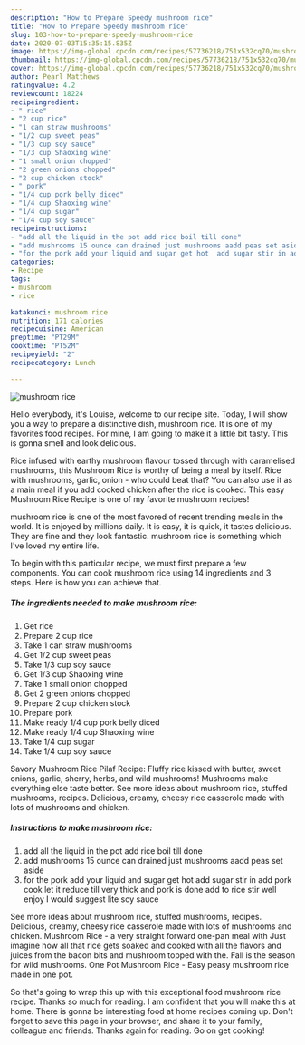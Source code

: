 ```yaml
---
description: "How to Prepare Speedy mushroom rice"
title: "How to Prepare Speedy mushroom rice"
slug: 103-how-to-prepare-speedy-mushroom-rice
date: 2020-07-03T15:35:15.835Z
image: https://img-global.cpcdn.com/recipes/57736218/751x532cq70/mushroom-rice-recipe-main-photo.jpg
thumbnail: https://img-global.cpcdn.com/recipes/57736218/751x532cq70/mushroom-rice-recipe-main-photo.jpg
cover: https://img-global.cpcdn.com/recipes/57736218/751x532cq70/mushroom-rice-recipe-main-photo.jpg
author: Pearl Matthews
ratingvalue: 4.2
reviewcount: 18224
recipeingredient:
- " rice"
- "2 cup rice"
- "1 can straw mushrooms"
- "1/2 cup sweet peas"
- "1/3 cup soy sauce"
- "1/3 cup Shaoxing wine"
- "1 small onion chopped"
- "2 green onions chopped"
- "2 cup chicken stock"
- " pork"
- "1/4 cup pork belly diced"
- "1/4 cup Shaoxing wine"
- "1/4 cup sugar"
- "1/4 cup soy sauce"
recipeinstructions:
- "add all the liquid in the pot add rice boil till done"
- "add mushrooms 15 ounce can drained just mushrooms aadd peas set aside"
- "for the pork add your liquid and sugar get hot  add sugar stir in add pork cook let it reduce till very thick and pork is done add to rice stir well enjoy I would suggest lite soy sauce"
categories:
- Recipe
tags:
- mushroom
- rice

katakunci: mushroom rice 
nutrition: 171 calories
recipecuisine: American
preptime: "PT29M"
cooktime: "PT52M"
recipeyield: "2"
recipecategory: Lunch

---
```



![mushroom rice](https://img-global.cpcdn.com/recipes/57736218/751x532cq70/mushroom-rice-recipe-main-photo.jpg)

Hello everybody, it's Louise, welcome to our recipe site. Today, I will show you a way to prepare a distinctive dish, mushroom rice. It is one of my favorites food recipes. For mine, I am going to make it a little bit tasty. This is gonna smell and look delicious.

Rice infused with earthy mushroom flavour tossed through with caramelised mushrooms, this Mushroom Rice is worthy of being a meal by itself. Rice with mushrooms, garlic, onion - who could beat that? You can also use it as a main meal if you add cooked chicken after the rice is cooked. This easy Mushroom Rice Recipe is one of my favorite mushroom recipes!

mushroom rice is one of the most favored of recent trending meals in the world. It is enjoyed by millions daily. It is easy, it is quick, it tastes delicious. They are fine and they look fantastic. mushroom rice is something which I've loved my entire life.


To begin with this particular recipe, we must first prepare a few components. You can cook mushroom rice using 14 ingredients and 3 steps. Here is how you can achieve that.

<!--inarticleads1-->

##### The ingredients needed to make mushroom rice:

1. Get  rice
1. Prepare 2 cup rice
1. Take 1 can straw mushrooms
1. Get 1/2 cup sweet peas
1. Take 1/3 cup soy sauce
1. Get 1/3 cup Shaoxing wine
1. Take 1 small onion chopped
1. Get 2 green onions chopped
1. Prepare 2 cup chicken stock
1. Prepare  pork
1. Make ready 1/4 cup pork belly diced
1. Make ready 1/4 cup Shaoxing wine
1. Take 1/4 cup sugar
1. Take 1/4 cup soy sauce


Savory Mushroom Rice Pilaf Recipe: Fluffy rice kissed with butter, sweet onions, garlic, sherry, herbs, and wild mushrooms! Mushrooms make everything else taste better. See more ideas about mushroom rice, stuffed mushrooms, recipes. Delicious, creamy, cheesy rice casserole made with lots of mushrooms and chicken. 

<!--inarticleads2-->

##### Instructions to make mushroom rice:

1. add all the liquid in the pot add rice boil till done
1. add mushrooms 15 ounce can drained just mushrooms aadd peas set aside
1. for the pork add your liquid and sugar get hot  add sugar stir in add pork cook let it reduce till very thick and pork is done add to rice stir well enjoy I would suggest lite soy sauce


See more ideas about mushroom rice, stuffed mushrooms, recipes. Delicious, creamy, cheesy rice casserole made with lots of mushrooms and chicken. Mushroom Rice - a very straight forward one-pan meal with Just imagine how all that rice gets soaked and cooked with all the flavors and juices from the bacon bits and mushroom topped with the. Fall is the season for wild mushrooms. One Pot Mushroom Rice - Easy peasy mushroom rice made in one pot. 

So that's going to wrap this up with this exceptional food mushroom rice recipe. Thanks so much for reading. I am confident that you will make this at home. There is gonna be interesting food at home recipes coming up. Don't forget to save this page in your browser, and share it to your family, colleague and friends. Thanks again for reading. Go on get cooking!
